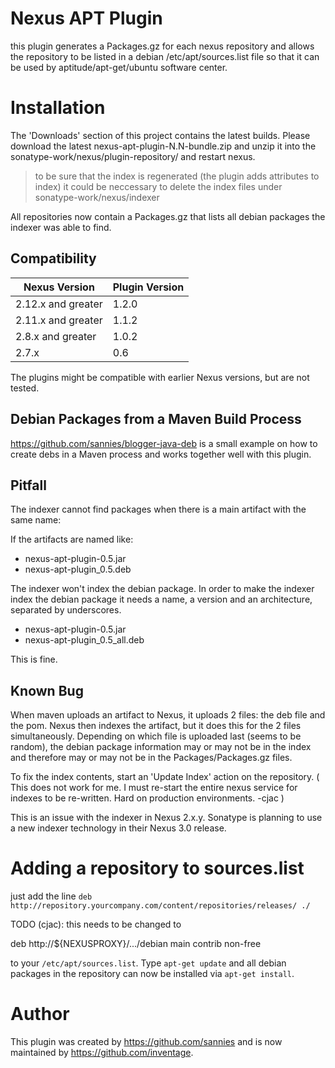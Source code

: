 Nexus APT Plugin
================

this plugin generates a Packages.gz for each nexus repository and
allows the repository to be listed in a debian /etc/apt/sources.list
file so that it can be used by aptitude/apt-get/ubuntu software
center.

Installation
============

The 'Downloads' section of this project contains the latest
builds. Please download the latest nexus-apt-plugin-N.N-bundle.zip and
unzip it into the sonatype-work/nexus/plugin-repository/ and restart
nexus.

> to be sure that the index is regenerated (the plugin adds attributes
> to index) it could be neccessary to delete the index files under
> sonatype-work/nexus/indexer

All repositories now contain a Packages.gz that lists all debian
packages the indexer was able to find.

Compatibility
-------------

| Nexus Version      | Plugin Version |
| ------------------ | -------------- |
| 2.12.x and greater | 1.2.0          |
| 2.11.x and greater | 1.1.2          |
| 2.8.x and greater  | 1.0.2          |
| 2.7.x              | 0.6            |

The plugins might be compatible with earlier Nexus versions, but are
not tested.


Debian Packages from a Maven Build Process
------------------------------------------
https://github.com/sannies/blogger-java-deb is a small example on how
to create debs in a Maven process and works together well with this
plugin.


Pitfall
-------

The indexer cannot find packages when there is a main artifact with
the same name:

If the artifacts are named like:

-  nexus-apt-plugin-0.5.jar
-  nexus-apt-plugin_0.5.deb

The indexer won't index the debian package. In order to make the
indexer index the debian package it needs a name, a version and an
architecture, separated by underscores.

-  nexus-apt-plugin-0.5.jar
-  nexus-apt-plugin_0.5_all.deb

This is fine.

Known Bug
---------

When maven uploads an artifact to Nexus, it uploads 2 files: the deb
file and the pom. Nexus then indexes the artifact, but it does this
for the 2 files simultaneously.  Depending on which file is uploaded
last (seems to be random), the debian package information may or may
not be in the index and therefore may or may not be in the
Packages/Packages.gz files.

To fix the index contents, start an 'Update Index' action on the
repository. ( This does not work for me.  I must re-start the entire
nexus service for indexes to be re-written.  Hard on production
environments. -cjac )

This is an issue with the indexer in Nexus 2.x.y. Sonatype is planning
to use a new indexer technology in their Nexus 3.0 release.

Adding a repository to sources.list
===================================

just add the line `deb http://repository.yourcompany.com/content/repositories/releases/ ./`

TODO (cjac): this needs to be changed to

  deb http://${NEXUSPROXY}/.../debian main contrib non-free

to your `/etc/apt/sources.list`. Type `apt-get update` and all debian
packages in the repository can now be installed via `apt-get install`.

Author
======

This plugin was created by https://github.com/sannies and is now
maintained by https://github.com/inventage.
